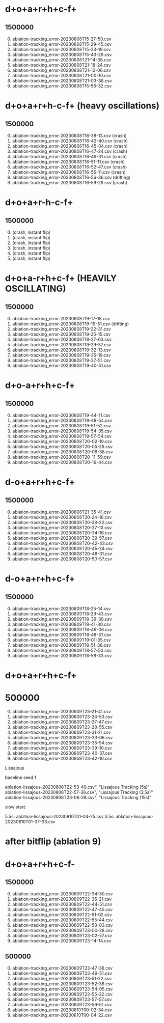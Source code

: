 # d+o+a+r+h+c-f+
## 1500000
0. ablation-tracking_error-20230808T15-27-50.csv
1. ablation-tracking_error-20230808T15-29-45.csv
2. ablation-tracking_error-20230808T15-33-19.csv
3. ablation-tracking_error-20230808T15-43-29.csv
4. ablation-tracking_error-20230808T21-14-38.csv
5. ablation-tracking_error-20230808T21-18-24.csv
6. ablation-tracking_error-20230808T21-12-06.csv
7. ablation-tracking_error-20230808T21-00-10.csv
8. ablation-tracking_error-20230808T21-03-38.csv
9. ablation-tracking_error-20230808T15-56-32.csv

# d+o+a+r+h-c-f+ (heavy oscillations)
## 1500000
0. ablation-tracking_error-20230808T16-38-13.csv (crash)
1. ablation-tracking_error-20230808T16-42-40.csv (crash)
2. ablation-tracking_error-20230808T16-45-04.csv (crash)
3. ablation-tracking_error-20230808T16-47-24.csv (crash)
4. ablation-tracking_error-20230808T16-49-31.csv (crash)
5. ablation-tracking_error-20230808T16-51-11.csv (crash)
6. ablation-tracking_error-20230808T16-52-47.csv (crash)
7. ablation-tracking_error-20230808T16-55-11.csv (crash)
8. ablation-tracking_error-20230808T16-56-36.csv (drifting)
9. ablation-tracking_error-20230808T16-59-29.csv (crash)

# d+o+a+r-h-c-f+

## 1500000
0. (crash, instant flip)
1. (crash, instant flip)
2. (crash, instant flip)
3. (crash, instant flip)
4. (crash, instant flip)
5. (crash, instant flip)


# d+o+a-r+h+c-f+ (HEAVILY OSCILLATING)

## 1500000
0. ablation-tracking_error-20230808T19-17-18.csv
1. ablation-tracking_error-20230808T19-19-51.csv (drifting)
2. ablation-tracking_error-20230808T19-22-31.csv
3. ablation-tracking_error-20230808T19-25-15.csv
4. ablation-tracking_error-20230808T19-27-03.csv
5. ablation-tracking_error-20230808T19-29-37.csv
6. ablation-tracking_error-20230808T19-32-13.csv
7. ablation-tracking_error-20230808T19-35-19.csv
8. ablation-tracking_error-20230808T19-37-51.csv
9. ablation-tracking_error-20230808T19-40-51.csv



# d+o-a+r+h+c-f+
## 1500000
0. ablation-tracking_error-20230808T19-44-11.csv
1. ablation-tracking_error-20230808T19-48-54.csv
2. ablation-tracking_error-20230808T19-51-52.csv
3. ablation-tracking_error-20230808T19-54-35.csv
4. ablation-tracking_error-20230808T19-57-54.csv
5. ablation-tracking_error-20230808T20-02-10.csv
6. ablation-tracking_error-20230808T20-05-29.csv
7. ablation-tracking_error-20230808T20-08-38.csv
8. ablation-tracking_error-20230808T20-11-59.csv
9. ablation-tracking_error-20230808T20-16-44.csv

# d-o+a+r+h+c-f+
## 1500000
0. ablation-tracking_error-20230808T21-35-41.csv
1. ablation-tracking_error-20230808T20-24-16.csv
2. ablation-tracking_error-20230808T20-28-20.csv
3. ablation-tracking_error-20230808T20-37-13.csv
4. ablation-tracking_error-20230808T20-34-16.csv
5. ablation-tracking_error-20230808T20-39-57.csv
6. ablation-tracking_error-20230808T20-42-43.csv
7. ablation-tracking_error-20230808T20-45-24.csv
8. ablation-tracking_error-20230808T20-48-31.csv
9. ablation-tracking_error-20230808T20-50-57.csv

# d-o+a+r+h+c-f+
## 1500000
0. ablation-tracking_error-20230809T18-25-14.csv
1. ablation-tracking_error-20230809T18-29-43.csv
2. ablation-tracking_error-20230809T18-39-30.csv
3. ablation-tracking_error-20230809T18-41-30.csv
4. ablation-tracking_error-20230809T18-46-06.csv
5. ablation-tracking_error-20230809T18-48-57.csv
6. ablation-tracking_error-20230809T19-01-35.csv
7. ablation-tracking_error-20230809T18-51-38.csv
8. ablation-tracking_error-20230809T18-57-50.csv
9. ablation-tracking_error-20230809T18-58-33.csv

# d+o+a+r+h+c-f+
# 500000
0. ablation-tracking_error-20230809T23-21-41.csv
1. ablation-tracking_error-20230809T23-24-53.csv
2. ablation-tracking_error-20230809T23-27-47.csv
3. ablation-tracking_error-20230809T23-28-55.csv
4. ablation-tracking_error-20230809T23-31-21.csv
5. ablation-tracking_error-20230809T23-33-06.csv
6. ablation-tracking_error-20230809T23-35-54.csv
7. ablation-tracking_error-20230809T23-39-10.csv
8. ablation-tracking_error-20230809T23-40-37.csv
9. ablation-tracking_error-20230809T23-42-10.csv


Lissajous

baseline seed 1

ablation-lissajous-20230808T22-53-40.csv", "Lissajous Tracking (5s)"
ablation-lissajous-20230808T22-57-36.csv", "Lissajous Tracking (3.5s)"
ablation-lissajous-20230808T23-08-38.csv", "Lissajous Tracking (15s)"

slow start:

5.5s: ablation-lissajous-20230810T01-04-25.csv
3.5s: ablation-lissajous-20230810T01-07-33.csv

# after bitflip (ablation 9)
# d+o+a+r+h+c-f-
## 1500000
0. ablation-tracking_error-20230809T22-34-30.csv
1. ablation-tracking_error-20230809T22-35-21.csv
2. ablation-tracking_error-20230809T22-44-51.csv
3. ablation-tracking_error-20230809T22-47-45.csv
4. ablation-tracking_error-20230809T22-51-02.csv
5. ablation-tracking_error-20230809T22-55-44.csv
6. ablation-tracking_error-20230809T22-58-03.csv
7. ablation-tracking_error-20230809T23-00-28.csv
8. ablation-tracking_error-20230809T23-02-57.csv
9. ablation-tracking_error-20230809T23-14-14.csv

## 500000
 0. ablation-tracking_error-20230809T23-47-38.csv
 1. ablation-tracking_error-20230809T23-49-51.csv
 2. ablation-tracking_error-20230809T23-51-22.csv
 3. ablation-tracking_error-20230809T23-52-38.csv
 4. ablation-tracking_error-20230809T23-54-05.csv
 5. ablation-tracking_error-20230809T23-55-32.csv
 6. ablation-tracking_error-20230809T23-57-57.csv
 7. ablation-tracking_error-20230809T23-59-51.csv
 8. ablation-tracking_error-20230810T00-02-34.csv
 9. ablation-tracking_error-20230810T00-04-22.csv

